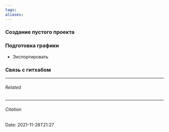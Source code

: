 ```yaml
---
tags: 
aliases: 
---
```

### Создание пустого проекта

### Подготовка графики
- Экспортировать

### Связь с гитхабом

---
###### Related 
---
###### Citation
Date: 2021-11-28T21:27

